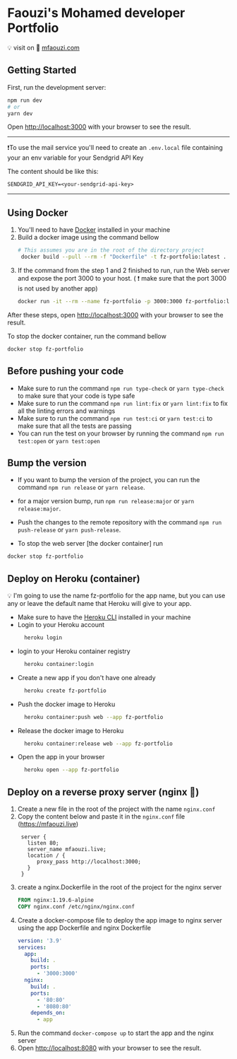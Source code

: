 # Faouzi's Mohamed developer Portfolio

💡 visit on 🚅 [mfaouzi.com](https://mfaouzi.com)

## Getting Started

First, run the development server:

```bash
npm run dev
# or
yarn dev
```

Open [http://localhost:3000](http://localhost:3000) with your browser to see the
result.

---

❗To use the mail service you'll need to create an `.env.local` file containing
your an env variable for your Sendgrid API Key

The content should be like this:

```.env
SENDGRID_API_KEY=<your-sendgrid-api-key>
```

---

## Using Docker

1. You'll need to have [Docker](https://docs.docker.com/engine/install/)
   installed in your machine
1. Build a docker image using the command bellow
   ```bash
   # This assumes you are in the root of the directory project
    docker build --pull --rm -f "Dockerfile" -t fz-portfolio:latest .
   ```
1. If the command from the step 1 and 2 finished to run, run the Web server and
   expose the port 3000 to your host. ( ❗ make sure that the port 3000 is not
   used by another app)
   ```bash
   docker run -it --rm --name fz-portfolio -p 3000:3000 fz-portfolio:latest
   ```

After these steps, open [http://localhost:3000](http://localhost:3000) with your
browser to see the result.

To stop the docker container, run the command bellow

```bash
docker stop fz-portfolio
```

## Before pushing your code

- Make sure to run the command `npm run type-check` or `yarn type-check` to make
  sure that your code is type safe
- Make sure to run the command `npm run lint:fix` or `yarn lint:fix` to fix all
  the linting errors and warnings
- Make sure to run the command `npm run test:ci` or `yarn test:ci` to make sure
  that all the tests are passing
- You can run the test on your browser by running the
  command `npm run test:open` or
  `yarn test:open`

## Bump the version

- If you want to bump the version of the project, you can run the
  command `npm run release` or `yarn release`.
- for a major version bump, run `npm run release:major` or `yarn release:major`.
- Push the changes to the remote repository with the
  command `npm run push-release` or `yarn push-release`.

- To stop the web server [the docker container] run

```bash
docker stop fz-portfolio
```

## Deploy on Heroku (container)

💡 I'm going to use the name fz-portfolio for the app name, but you can use any
or
leave the default name that Heroku will give to your app.

- Make sure to have
  the [Heroku CLI](https://devcenter.heroku.com/articles/heroku-cli)
  installed in your machine
- Login to your Heroku account
  ```bash
    heroku login
  ```
- login to your Heroku container registry
  ```bash
    heroku container:login
  ```
- Create a new app if you don't have one already
  ```bash
    heroku create fz-portfolio
  ```
- Push the docker image to Heroku
  ```bash
    heroku container:push web --app fz-portfolio
  ```
- Release the docker image to Heroku
  ```bash
    heroku container:release web --app fz-portfolio
  ```
- Open the app in your browser
  ```bash
    heroku open --app fz-portfolio
  ```

## Deploy on a reverse proxy server (nginx 🐶)

1. Create a new file in the root of the project with the name `nginx.conf`
1. Copy the content below and paste it in the `nginx.conf`
   file (https://mfaouzi.live)
   ```nginx
    server {
      listen 80;
      server_name mfaouzi.live;
      location / {
         proxy_pass http://localhost:3000;
      }
    }
   ```
1. create a nginx.Dockerfile in the root of the project for the nginx server
   ```dockerfile
   FROM nginx:1.19.6-alpine
   COPY nginx.conf /etc/nginx/nginx.conf
   ```
1. Create a docker-compose file to deploy the app image to nginx server using
   the app Dockerfile and nginx Dockerfile
   ```yaml
   version: '3.9'
   services:
     app:
       build: .
       ports:
         - '3000:3000'
     nginx:
       build: .
       ports:
         - '80:80'
         - '8080:80'
       depends_on:
         - app
   ```
1. Run the command `docker-compose up` to start the app and the nginx server
1. Open [http://localhost:8080](http://localhost:8080) with your browser to see
   the result.
